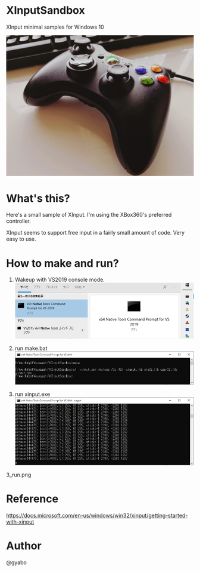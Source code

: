 # XInputSandbox
XInput minimal samples for Windows 10

![My controller](./images/top.jpg)

# What's this?

Here's a small sample of XInput. I'm using the XBox360's preferred controller.

XInput seems to support free input in a fairly small amount of code. Very easy to use.

# How to make and run?


1) Wakeup with VS2019 console mode.
![VS2019 run prepare make](./images/1_make.png)

2) run make.bat
![VS2019 domake](./images/2_domake.png)

3) run xinput.exe
![VS2019 run](./images/3_run.png)

3_run.png


# Reference

https://docs.microsoft.com/en-us/windows/win32/xinput/getting-started-with-xinput


# Author

@gyabo

